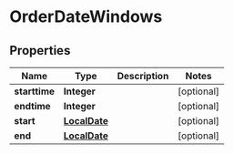 # OrderDateWindows

## Properties
Name | Type | Description | Notes
------------ | ------------- | ------------- | -------------
**starttime** | **Integer** |  |  [optional]
**endtime** | **Integer** |  |  [optional]
**start** | [**LocalDate**](LocalDate.md) |  |  [optional]
**end** | [**LocalDate**](LocalDate.md) |  |  [optional]
